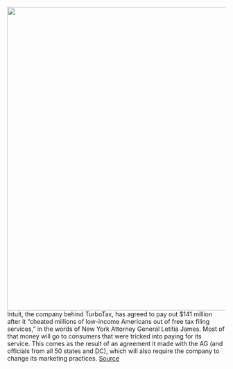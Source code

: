 <img src='https://cdn.vox-cdn.com/thumbor/i2JZefEVtQGf2T4frnrUzi7oJKQ=/0x0:4000x2670/1200x800/filters:focal(1606x494:2246x1134)/cdn.vox-cdn.com/uploads/chorus_image/image/70833368/1235036842.0.jpg' width='700px' /><br/>
Intuit, the company behind TurboTax, has agreed to pay out $141 million after it “cheated millions of low-income Americans out of free tax filing services,” in the words of New York Attorney General Letitia James. Most of that money will go to consumers that were tricked into paying for its service. This comes as the result of an agreement it made with the AG (and officials from all 50 states and DC), which will also require the company to change its marketing practices.
<a href='https://www.theverge.com/2022/5/4/23057463/intuit-141-million-agreement-new-york-attorney-general-turbotax-free'> Source <a/>